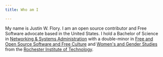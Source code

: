 ```yaml
---
title: Who am I

---
```


My name is Justin W. Flory.
I am an open source contributor and Free Software advocate based in the United States.
I hold a Bachelor of Science in [Networking & Systems Administration](https://www.rit.edu/computing/study/computing-and-information-technologies-bs) with a double-minor in [Free and Open Source Software and Free Culture](https://www.rit.edu/study/free-and-open-source-software-and-free-culture-minor) and [Women's and Gender Studies](https://www.rit.edu/liberalarts/study/womens-and-gender-studies-minor) from the [Rochester Institute of Technology](https://www.rit.edu/).
